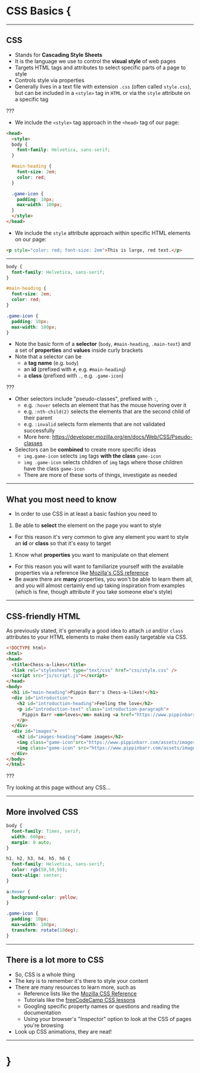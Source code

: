 # CSS Basics {

---

## CSS

- Stands for __Cascading Style Sheets__
- It is the language we use to control the __visual style__ of web pages
- Targets HTML tags and attributes to select specific parts of a page to style
- Controls style via properties
- Generally lives in a text file with extension `.css` (often called `style.css`), but can be included in a `<style>` tag in `HTML` or via the `style` attribute on a specific tag

???

- We include the `<style>` tag approach in the `<head>` tag of our page:

```html
<head>
  <style>
  body {
    font-family: Helvetica, sans-serif;
  }

  #main-heading {
    font-size: 2em;
    color: red;
  }

  .game-icon {
    padding: 10px;
    max-width: 100px;
  }
  </style>
</head>
```

- We include the `style` attribute approach within specific HTML elements on our page:

```html
<p style="color: red; font-size: 2em">This is large, red text.</p>
```

---

```css
body {
  font-family: Helvetica, sans-serif;
}

#main-heading {
  font-size: 2em;
  color: red;
}

.game-icon {
  padding: 10px;
  max-width: 100px;
}
```

- Note the basic form of a __selector__ (`body`, `#main-heading`, `.main-text`) and a set of __properties__ and __values__ inside curly brackets
- Note that a selector can be
  - a __tag name__ (e.g. `body`)
  - an __id__ (prefixed with `#`, e.g. `#main-heading`)
  - a __class__ (prefixed with `.`, e.g. `.game-icon`)

???

- Other selectors include "pseudo-classes", prefixed with `:`,
  - e.g. `:hover` selects an element that has the mouse hovering over it
  - e.g. `:nth-child(2)` selects the elements that are the second child of their parent
  - e.g. `:invalid` selects form elements that are not validated successfully
  - More here: https://developer.mozilla.org/en/docs/Web/CSS/Pseudo-classes
- Selectors can be __combined__ to create more specific ideas
  - `img.game-icon` selects `img` tags __with the class__ `game-icon`
  - `img .game-icon` selects children of `img` tags where those children have the class `game-icon`
  - There are more of these sorts of things, investigate as needed

---

## What you most need to know

- In order to use CSS in at least a basic fashion you need to

1. Be able to __select__ the element on the page you want to style
  - For this reason it's very common to give any element you want to style an __id__ or __class__ so that it's easy to target
1. Know what __properties__ you want to manipulate on that element
  - For this reason you will want to familiarize yourself with the available properties via a reference like [Mozilla's CSS reference](https://developer.mozilla.org/en-US/docs/Web/CSS/Reference)
  - Be aware there are __many__ properties, you won't be able to learn them all, and you will almost certainly end up taking inspiration from examples (which is fine, though attribute if you take someone else's style)

---

## CSS-friendly HTML

As previously stated, it's generally a good idea to attach `id` and/or `class` attributes to your HTML elements to make them easily targetable via CSS.

```html
<!DOCTYPE html>
<html>
<head>
  <title>Chess-a-likes</title>
  <link rel="stylesheet" type="text/css" href="css/style.css" />
  <script src="js/script.js"></script>
</head>
<body>
  <h1 id="main-heading">Pippin Barr's Chess-a-likes!</h1>
  <div id="introduction">
    <h2 id="introduction-heading">Feeling the love</h2>
    <p id="introduction-text" class="introduction-paragraph">
      Pippin Barr <em>loves</em> making <a href="https://www.pippinbarr.com/category/games/">games</a> based on <strong>chess</strong>.
    </p>
  </div>
  <div id="images">
    <h2 id="images-heading">Game images</h2>
    <img class="game-icon"src="https://www.pippinbarr.com/assets/images/game_icons/chesses-300x300.png" alt="Image of chesses chess position">
    <img class="game-icon" src="https://www.pippinbarr.com/assets/images/game_icons/mobile-chogue-300x300.png" alt="Image of mobile chogue chess position">
  </div>
</body>
</html>

```

???

Try looking at this page without any CSS...

---

## More involved CSS

```css
body {
  font-family: Times, serif;
  width: 600px;
  margin: 0 auto;
}

h1, h2, h3, h4, h5, h6 {
  font-family: Helvetica, sans-serif;
  color: rgb(50,50,50);
  text-align: center;
}

a:hover {
  background-color: yellow;
}

.game-icon {
  padding: 10px;
  max-width: 100px;
  transform: rotate(10deg);
}
```

---

## There is a lot more to CSS

- So, CSS is a whole thing
- The key is to remember it's there to style your content
- There are many resources to learn more, such as
  - Reference lists like the [Mozilla CSS Reference](https://developer.mozilla.org/en-US/docs/Web/CSS/Reference)
  - Tutorials like the [freeCodeCamp CSS lessons](https://www.freecodecamp.org/learn/responsive-web-design/basic-css/)
  - Googling specific property names or questions and reading the documentation
  - Using your browser's "Inspector" option to look at the CSS of pages you're browsing
- Look up CSS animations, they are neat!
---

# }
